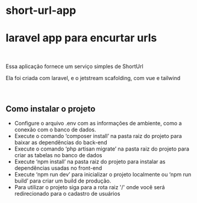 # short-url-app
 <h1>laravel app para encurtar urls</h1>


<br/>
<p>Essa aplicação fornece um serviço simples de ShortUrl</p>
<p>Ela foi criada com laravel, e o jetstream scafolding, com vue e tailwind</p>
<br/>
<h2>
Como instalar o projeto
</h2>

<ul>
<li>
Configure o arquivo .env com as informações de ambiente, como a conexão com o banco de dados.
</li>

<li>
Execute o comando ‘composer install’ na pasta raiz do projeto para baixar as dependências do back-end
</li>

<li>
Execute o comando ‘php artisan migrate’ na pasta raiz do projeto para criar as tabelas no banco de dados
</li>

<li>
Execute ‘npm install’ na pasta raiz do projeto para instalar as dependências usadas no front-end
</li>

<li>
Execute ‘npm run dev’ para inicializar o projeto localmente ou ‘npm run build’ para criar um build de produção.
</li>

<li>Para utilizar o projeto siga para a rota raiz '/' onde você será redirecionado para o cadastro de usuários
</li>

</ul>

<br/>
<br/>






